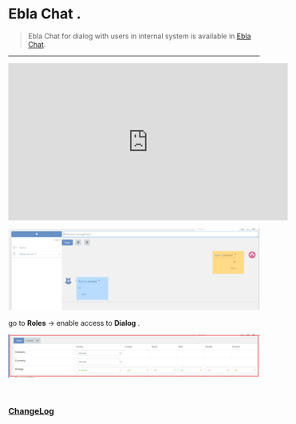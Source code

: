 # Ebla Chat .

> Ebla Chat for dialog with users in internal system is available
> in [Ebla Chat](https://www.eblasoft.com.tr/espocrm-extension-page/espocrm-chat).

---

<iframe width="560" height="315" src="https://www.youtube.com/embed/1gKOLniE9Xg?si=LgmgPSszstREs6jr" title="YouTube video player" frameborder="0" allow="accelerometer; autoplay; clipboard-write; encrypted-media; gyroscope; picture-in-picture; web-share" allowfullscreen></iframe>

![Ebla Chat](../../_static/images/extensions/ebla-chat/setting-up/ebla-chat.png)

go to **Roles** -> enable access to **Dialog**  .

![role](../../_static/images/extensions/ebla-chat/setting-up/role.png)


<br>

### <font color=gray> [ChangeLog](changelog.md) </font>